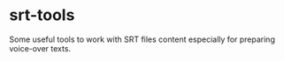 # srt-tools
Some useful tools to work with SRT files content especially for preparing voice-over texts.
